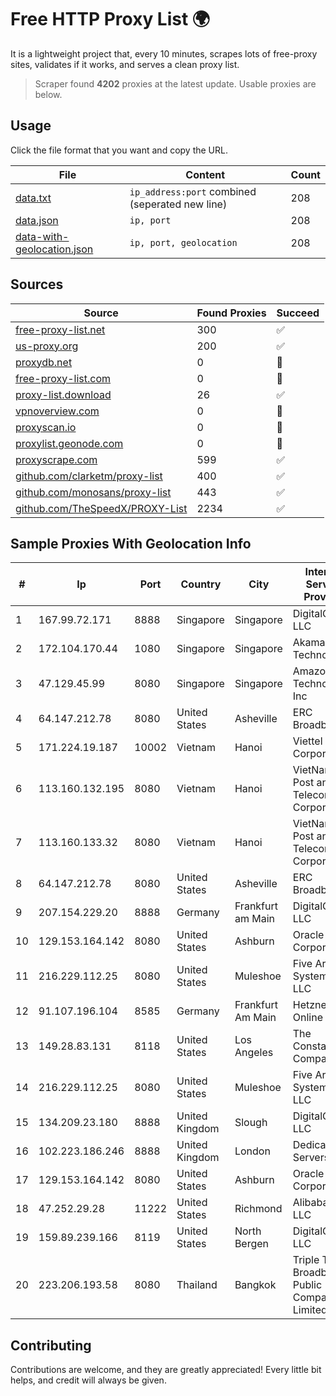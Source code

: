 
# Free HTTP Proxy List 🌍

It is a lightweight project that, every 10 minutes, scrapes lots of free-proxy sites, validates if it works, and serves a clean proxy list.


> Scraper found **4202** proxies at the latest update. Usable proxies are below.

## Usage

Click the file format that you want and copy the URL.


|File|Content|Count|
|----|-------|-----|
|[data.txt](https://raw.githubusercontent.com/themiralay/Proxy-List-World/master/data.txt)|`ip_address:port` combined (seperated new line)|208|
|[data.json](https://raw.githubusercontent.com/themiralay/Proxy-List-World/master/data.json)|`ip, port`|208|
|[data-with-geolocation.json](https://raw.githubusercontent.com/themiralay/Proxy-List-World/master/data-with-geolocation.json)|`ip, port, geolocation`|208|

## Sources

|Source|Found Proxies|Succeed|
|------|-------------|-------|
|[free-proxy-list.net](https://free-proxy-list.net)|300|✅|
|[us-proxy.org](https://www.us-proxy.org)|200|✅|
|[proxydb.net](http://proxydb.net)|0|🚫|
|[free-proxy-list.com](https://free-proxy-list.com/?page=&port=&type%5B%5D=http&type%5B%5D=https&up_time=0&search=Search)|0|🚫|
|[proxy-list.download](https://www.proxy-list.download/HTTP)|26|✅|
|[vpnoverview.com](https://vpnoverview.com/privacy/anonymous-browsing/free-proxy-servers)|0|🚫|
|[proxyscan.io](https://www.proxyscan.io)|0|🚫|
|[proxylist.geonode.com](https://proxylist.geonode.com/api/proxy-list?limit=300&page=1&sort_by=lastChecked&sort_type=desc&protocols=http,https)|0|🚫|
|[proxyscrape.com](https://api.proxyscrape.com/v2/?request=displayproxies&protocol=http&timeout=10000&country=all&ssl=all&anonymity=all)|599|✅|
|[github.com/clarketm/proxy-list](https://raw.githubusercontent.com/clarketm/proxy-list/master/proxy-list-raw.txt)|400|✅|
|[github.com/monosans/proxy-list](https://raw.githubusercontent.com/monosans/proxy-list/main/proxies/http.txt)|443|✅|
|[github.com/TheSpeedX/PROXY-List](https://raw.githubusercontent.com/TheSpeedX/PROXY-List/master/http.txt)|2234|✅|


## Sample Proxies With Geolocation Info

|#|Ip|Port|Country|City|Internet Service Provider|
|-|--|----|-------|----|-------------------------|
|1|167.99.72.171|8888|Singapore|Singapore|DigitalOcean, LLC|
|2|172.104.170.44|1080|Singapore|Singapore|Akamai Technologies|
|3|47.129.45.99|8080|Singapore|Singapore|Amazon Technologies Inc|
|4|64.147.212.78|8080|United States|Asheville|ERC Broadband|
|5|171.224.19.187|10002|Vietnam|Hanoi|Viettel Corporation|
|6|113.160.132.195|8080|Vietnam|Hanoi|VietNam Post and Telecom Corporation|
|7|113.160.133.32|8080|Vietnam|Hanoi|VietNam Post and Telecom Corporation|
|8|64.147.212.78|8080|United States|Asheville|ERC Broadband|
|9|207.154.229.20|8888|Germany|Frankfurt am Main|DigitalOcean, LLC|
|10|129.153.164.142|8080|United States|Ashburn|Oracle Corporation|
|11|216.229.112.25|8080|United States|Muleshoe|Five Area Systems, LLC|
|12|91.107.196.104|8585|Germany|Frankfurt Am Main|Hetzner Online AG|
|13|149.28.83.131|8118|United States|Los Angeles|The Constant Company|
|14|216.229.112.25|8080|United States|Muleshoe|Five Area Systems, LLC|
|15|134.209.23.180|8888|United Kingdom|Slough|DigitalOcean, LLC|
|16|102.223.186.246|8888|United Kingdom|London|Dedicated Servers|
|17|129.153.164.142|8080|United States|Ashburn|Oracle Corporation|
|18|47.252.29.28|11222|United States|Richmond|Alibaba.com LLC|
|19|159.89.239.166|8119|United States|North Bergen|DigitalOcean, LLC|
|20|223.206.193.58|8080|Thailand|Bangkok|Triple T Broadband Public Company Limited|



## Contributing

Contributions are welcome, and they are greatly appreciated! Every
little bit helps, and credit will always be given.


